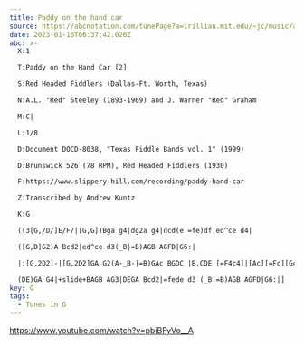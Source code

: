 ```yaml
---
title: Paddy on the hand car
source: https://abcnotation.com/tunePage?a=trillian.mit.edu/~jc/music/abc/mirror/blackrosetheband.googlepages.com/ABCTUNES/0177
date: 2023-01-16T06:37:42.026Z
abc: >-
  X:1

  T:Paddy on the Hand Car [2]

  S:Red Headed Fiddlers (Dallas-Ft. Worth, Texas)

  N:A.L. "Red" Steeley (1893-1969) and J. Warner "Red" Graham

  M:C|

  L:1/8

  D:Document DOCD-8038, "Texas Fiddle Bands vol. 1" (1999)

  D:Brunswick 526 (78 RPM), Red Headed Fiddlers (1930)

  F:https://www.slippery-hill.com/recording/paddy-hand-car

  Z:Transcribed by Andrew Kuntz

  K:G

  ((3[G,/D/]E/F/|[G,G])Bga g4|dg2a g4|dcd(e =fe)df|ed^ce d4|

  ([G,D]G2)A Bcd2|ed^ce d3(_B|=B)AGB AGFD|G6:|

  |:[G,2D2]-|[G,2D2]GA G2(A-_B-|=B)GAc BGDC |B,CDE [=F4c4]|[Ac][=Fc][Gc][Fc] [Ac][Fc][Gc][Fc]|

  (DE)GA G4|+slide+BAGB AG3|DEGA Bcd2|=fede d3 (_B|=B)AGB AGFD|G6:|]
key: G
tags:
  - Tunes in G
---
```

https://www.youtube.com/watch?v=pbiBFyVo__A